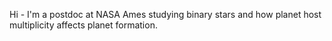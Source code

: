 Hi - I'm a postdoc at NASA Ames studying binary stars and how planet host multiplicity affects planet formation.
